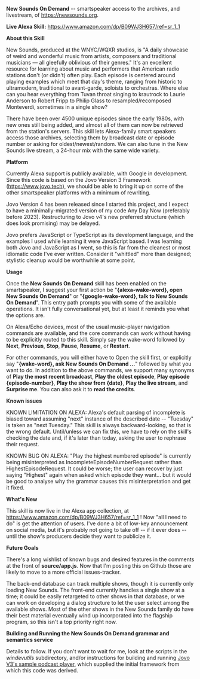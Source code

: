 **New Sounds On Demand** -- smartspeaker access to the archives, and livestream, of https://newsounds.org.

**Live Alexa Skill:** https://www.amazon.com/dp/B09WJ3H657/ref=sr_1_1

**About this Skill**

New Sounds, produced at the WNYC/WQXR studios, is "A daily showcase of weird and wonderful music from artists, composers and traditional musicians — all gleefully oblivious of their genres." It's an excellent resource for learning about music and performers that American radio stations don't (or didn't) often play. Each episode is centered around playing examples which meet that day's theme, ranging from historic to ultramodern, traditional to avant-garde, soloists to orchestras. Where else can you hear everything from Tuvan throat singing to krautrock to Laurie Anderson to Robert Fripp to Philip Glass to resampled/recomposed Monteverdi, sometimes in a single show?

There have been over 4500 unique episodes since the early 1980s, with new ones still being added, and almost all of them can now be retrieved from the station's servers. This skill lets Alexa-family smart speakers access those archives, selecting them by broadcast date or episode number or asking for oldest/newest/random. We can also tune in the New Sounds live stream, a 24-hour mix with the same wide variety.

**Platform**

Currently Alexa support is publicly available, with Google in development. Since this code is based on the Jovo Version 3 Framework (https://www.jovo.tech), we should be able to bring it up on some of the other smartspeaker platforms with a minimum of rewriting.

Jovo Version 4 has been released since I started this project, and I expect to have a minimally-migrated version of my code Any Day Now (preferably before 2023). Restructuring to Jovo v4's new preferred structure (which does look promising) may be delayed.

Jovo prefers JavaScript or TypeScript as its development language, and the examples I used while learning it were JavaScript based. I was learning both Jovo and JavaScript as I went, so this is far from the cleanest or most idiomatic code I've ever written. Consider it "whittled" more than designed; stylistic cleanup would be worthwhile at some point.

**Usage**

Once the **New Sounds On Demand** skill has been enabled on the smartspeaker, I suggest your first action be "**{alexa-wake-word}, open New Sounds On Demand**" or "**{google-wake-word}, talk to New Sounds On Demand**". This entry path prompts you with some of the available operations. It isn't fully conversational yet, but at least it reminds you what the options are.

On Alexa/Echo devices, most of the usual music-player navigation commands are available, and the core commands can work without having to be explicitly routed to this skill. Simply say the wake-word followed by **Next**, **Previous**, **Stop**, **Pause**, **Resume**, or **Restart**.

For other commands, you will either have to Open the skill first, or explicitly say "**{wake-word}, ask New Sounds On Demand ...**" followed by what you want to do. In addition to the above commands, we support many synonyms of **Play the most recent broadcast**, **Play the oldest episode**, **Play episode {episode-number}**, **Play the show from {date}**, **Play the live stream**, and **Surprise me**. You can also ask it to **read the credits**. 


**Known issues**

KNOWN LIMITATION ON ALEXA: Alexa's default parsing of incomplete is biased toward assuming "next" instance of the described date -- "Tuesday" is taken as "next Tuesday." This skill is always backward-looking, so that is the wrong default. Until/unless we can fix this, we have to rely on the skill's checking the date and, if it's later than today, asking the user to rephrase their request.

KNOWN BUG ON ALEXA: "Play the highest numbered episode" is currently being misinterpreted as IncompleteEpisodeNumberRequest rather than HighestEpisodeRequest. It could be worse; the user can recover by just saying "Highest" again when asked which episode they want... but it would be good to analyse why the grammar causes this misinterpretation and get it fixed.


**What's New**

This skill is now live in the Alexa app collection, at https://www.amazon.com/dp/B09WJ3H657/ref=sr_1_1 ! Now "all I need to do" is get the attention of users. I've done a bit of low-key announcement on social media, but it's probably not going to take off -- if it ever does -- until the show's producers decide they want to publicize it.


**Future Goals**

There's a long wishlist of known bugs and desired features in the comments at the front of **source/app.js**. Now that I'm posting this on Github those are likely to move to a more official issues-tracker.

The back-end database can track multiple shows, though it is currently only loading New Sounds. The front-end currently handles a single show at a time; it could be easily retargeted to other shows in that database, or we can work on developing a dialog structure to let the user select among the available shows. Most of the other shows in the New Sounds family do have their best material eventually wind up incorporated into the flagship program, so this isn't a top priority right now.


**Building and Running the New Sounds On Demand grammar and semantics service**

Details to follow. If you don't want to wait for me, look at the scripts in the *windevutils* subdirectory, and/or instructions for building and running [Jovo V3's sample podcast player](https://www.jovo.tech/courses/project-3-podcast-player), which supplied the initial framework from which this code was derived.
